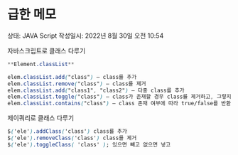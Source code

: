 # 급한 메모

상태: JAVA Script
작성일시: 2022년 8월 30일 오전 10:54

자바스크립트로 클래스 다루기

```css
**Element.classList**

elem.classList.add("class") – class를 추가
elem.classList.remove("class") – class를 제거
elem.classList.add("class1", "class2") – 다중 class를 추가
elem.classList.toggle("class") – class가 존재할 경우 class를 제거하고, 그렇지 않은 경우엔 추가
elem.classList.contains("class") – class 존재 여부에 따라 true/false를 반환
```

제이쿼리로 클래스 다루기

```css
$('ele').addClass('class') class를 추가
$('ele').removeClass('class') class를 제거
$('ele').toggleClass( 'class' ); 있으면 빼고 없으면 넣고
```
